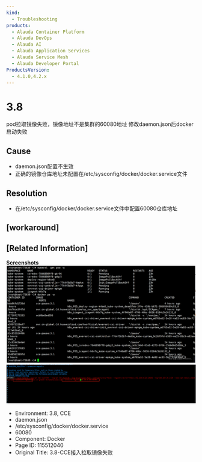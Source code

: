 ```yaml
---
kind:
  - Troubleshooting
products:
  - Alauda Container Platform
  - Alauda DevOps
  - Alauda AI
  - Alauda Application Services
  - Alauda Service Mesh
  - Alauda Developer Portal
ProductsVersion:
  - 4.1.0,4.2.x
---
```

<!-- A type of document that involves encountering a fault, diagnosing it, performing root cause analysis, and providing solutions. -->

# 3.8

pod拉取镜像失败，镜像地址不是集群的60080地址 修改daemon.json后docker启动失败

## Cause
- daemon.json配置不生效
- 正确的镜像仓库地址未配置在/etc/sysconfig/docker/docker.service文件

## Resolution
- 在/etc/sysconfig/docker/docker.service文件中配置60080仓库地址

## [workaround]

## [Related Information]
**Screenshots**
![](assets/3-8-ccejie-ru-la-qu-jing-xiang-shi-bai/image2022-5-9_13-51-19.png)
![](assets/3-8-ccejie-ru-la-qu-jing-xiang-shi-bai/image2022-5-9_13-57-29.png)
- Environment: 3.8, CCE
- daemon.json
- /etc/sysconfig/docker/docker.service
- 60080
- Component: Docker
- Page ID: 115512040
- Original Title: 3.8-CCE接入拉取镜像失败

